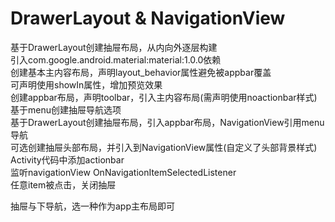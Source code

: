 # DrawerLayout & NavigationView
基于DrawerLayout创建抽屉布局，从内向外逐层构建  
引入com.google.android.material:material:1.0.0依赖  
创建基本主内容布局，声明layout_behavior属性避免被appbar覆盖  
可声明使用showIn属性，增加预览效果  
创建appbar布局，声明toolbar，引入主内容布局(需声明使用noactionbar样式)  
基于menu创建抽屉导航选项  
基于DrawerLayout创建抽屉布局，引入appbar布局，NavigationView引用menu导航  
可选创建抽屉头部布局，并引入到NavigationView属性(自定义了头部背景样式)  
Activity代码中添加actionbar  
监听navigationView OnNavigationItemSelectedListener  
任意item被点击，关闭抽屉  

抽屉与下导航，选一种作为app主布局即可  
